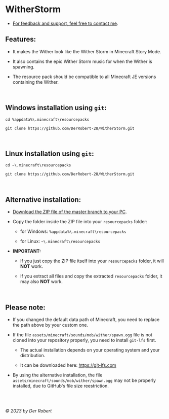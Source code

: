 # WitherStorm

* [For feedback and support, feel free to contact me](https://www.youtube.com/@DerRobert28/community).

## Features:

- It makes the Wither look like the Wither Storm in Minecraft Story Mode.

- It also contains the epic Wither Storm music for when the Wither is spawning.

- The resource pack should be compatible to all Minecraft JE versions containing the Wither.

<br>

## Windows installation using `git`:

```
cd %appdata%\.minecraft\resourcepacks

git clone https://github.com/DerRobert-28/WitherStorm.git
```

<br>

## Linux installation using `git`:

```
cd ~\.minecraft\resourcepacks

git clone https://github.com/DerRobert-28/WitherStorm.git
```

<br>

## Alternative installation:

- [Download the ZIP file of the master branch to your PC](https://github.com/DerRobert-28/WitherStorm/archive/refs/heads/master.zip).

- Copy the folder inside the ZIP file into your `resourcepacks` folder:

  - for Windows: `%appdata%\.minecraft\resourcepacks`

  - for Linux: `~\.minecraft\resourcepacks`

- **IMPORTANT:**

  - If you just copy the ZIP file itself into your `resourcepacks` folder, it will **NOT** work.
  
  - If you extract all files and copy the extracted `resourcepacks` folder, it may also **NOT** work.

<br>

## Please note:

- If you changed the default data path of Minecraft, you need to replace the path above by your custom one.

- If the file `assets/minecraft/sounds/mob/wither/spawn.ogg` file is not cloned into your repository properly, you need to install `git-lfs` first.

  - The actual installation depends on your operating system and your distribution.
  
  - It can be downloaded here: https://git-lfs.com
  
- By using the alternative installation, the file `assets/minecraft/sounds/mob/wither/spawn.ogg` may not be properly installed, due to GitHub's file size reestriction.

<br>
<br>

*&copy; 2023 by Der Robert*
